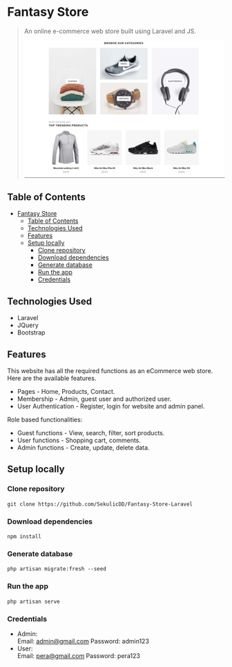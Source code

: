 # Fantasy Store
> An online e-commerce web store built using Laravel and JS.  
> 
> ![Fantasy store banner](public/assets/img/fantasyStore.jpg)

## Table of Contents
- [Fantasy Store](#fantasy-store)
  - [Table of Contents](#table-of-contents)
  - [Technologies Used](#technologies-used)
  - [Features](#features)
  - [Setup locally](#setup-locally)
    - [Clone repository](#clone-repository)
    - [Download dependencies](#download-dependencies)
    - [Generate database](#generate-database)
    - [Run the app](#run-the-app)
    - [Credentials](#credentials)

## Technologies Used
- Laravel
- JQuery
- Bootstrap

## Features
This website has all the required functions as an eCommerce web store. Here are the available features.
- Pages - Home, Products, Contact.
- Membership - Admin, guest user and authorized user.
- User Authentication - Register, login for website and admin panel.

Role based functionalities:
- Guest functions - View, search, filter, sort products.
- User functions - Shopping cart, comments.
- Admin functions - Create, update, delete data.

## Setup locally
### Clone repository
    git clone https://github.com/SekulicDD/Fantasy-Store-Laravel 
### Download dependencies
    npm install 
### Generate database 
    php artisan migrate:fresh --seed  
### Run the app 
    php artisan serve
### Credentials
- Admin:  
Email: admin@gmail.com Password: admin123  
- User:  
Email: pera@gmail.com Password: pera123




